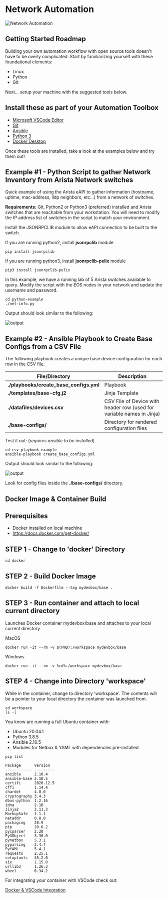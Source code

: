 # Network Automation

![Network Automation](https://img.shields.io/badge/Network%20Automation-blue&?style=for-the-badge&logo=ansible)

## Getting Started Roadmap

Building your own automation workflow with open source tools doesn't have to be overly complicated.  Start by familiarizing yourself with these foundational elements:

- Linux
- Python
- Git

Next... setup your machine with the suggested tools below.

## Install these as part of your Automation Toolbox

- [Microsoft VSCode Editor](https://code.visualstudio.com/Download)
- [Git](https://git-scm.com/book/en/v2/Getting-Started-Installing-Git)
- [Ansible](https://docs.ansible.com/ansible/latest/installation_guide/intro_installation.html)
- [Python 3](https://www.python.org/downloads/)
- [Docker Desktop](https://www.docker.com/products/docker-desktop)

Once these tools are installed, take a look at the examples below and try them out!

## Example #1 - Python Script to gather Network Inventory from Arista Network switches

Quick example of using the Arista eAPI to gather information (hostname, uptime, mac-address, lldp neighbors, etc...) from a network of switches.

**Requirements:**  Git, Python2 or Python3 (preferred) installed and Arista switches that are reachable from your workstation.  You will need to modify the IP address list of switches in the script to match your environment.

Install the JSONRPCLIB module to allow eAPI connection to be built to the switch.

If you are running python2, install **jsonrpclib** module

```text
pip install jsonrpclib
```

If you are running python3, install **jsonrpclib-pelix** module

```text
pip3 install jsonrpclib-pelix
```

In this example, we have a running lab of 5 Arista switches available to query.  Modify the script with the EOS nodes in your network and update the username and password.

```text
cd python-example
./net-info.py
```

Output should look similar to the following:

![output](docs/net-info.png)

## Example #2 - Ansible Playbook to Create Base Configs from a CSV File

The following playbook creates a unique base device configuration for each row in the CSV file.

| File/Directory | Description |
| -------- | -------- |
| **./playbooks/create_base_configs.yml** | Playbook |
| **./templates/base-cfg.j2** | Jinja Template |
| **./datafiles/devices.csv** | CSV File of Device with header row (used for variable names in Jinja) |
| **./base-configs/** | Directory for rendered configuration files |

Test it out: (*requires ansible to be installed*)

```text
cd csv-playbook-example
ansible-playbook create_base_configs.yml
```

Output should look similar to the following:

![output](docs/playbook.png)

Look for config files inside the **./base-configs/** directory.

## Docker Image & Container Build

## Prerequisites

- Docker installed on local machine
- https://docs.docker.com/get-docker/

## STEP 1 - Change to 'docker' Directory

```shell
cd docker
```

## STEP 2 - Build Docker Image

```shell
docker build -f Dockerfile --tag mydevbox/base .
```

## STEP 3 - Run container and attach to local current directory

Launches Docker container mydevbox/base and attaches to your local current directory

MacOS

```shell
docker run -it --rm -v $(PWD):/workspace mydevbox/base
```

Windows

```shell
docker run -it --rm -v %cd%:/workspace mydevbox/base
```

## STEP 4 - Change into Directory 'workspace'

While in the container, change to directory 'workspace'.  The contents will be a pointer to your local directory the container was launched from.

```shell
cd workspace
ls -l
```

You know are running a full Ubuntu container with:

- Ubuntu 20.04.1
- Python 3.8.5
- Ansible 2.10.5
- Modules for Netbox & YAML with dependencies pre-installed

```text
pip list

Package      Version
------------ ---------
ansible      2.10.4
ansible-base 2.10.5
certifi      2020.12.5
cffi         1.14.4
chardet      4.0.0
cryptography 3.4.3
dbus-python  1.2.16
idna         2.10
Jinja2       2.11.3
MarkupSafe   1.1.1
netaddr      0.8.0
packaging    20.9
pip          20.0.2
pycparser    2.20
PyGObject    3.36.0
pynetbox     5.3.1
pyparsing    2.4.7
PyYAML       5.4.1
requests     2.25.1
setuptools   45.2.0
six          1.15.0
urllib3      1.26.3
wheel        0.34.2
```

For integrating your container with VSCode check out:

[Docker & VSCode Integration](https://code.visualstudio.com/docs/remote/containers)